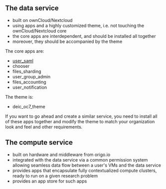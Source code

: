 ## The data service

- built on ownCloud/Nextcloud
- using apps and a highly customized theme, i.e. not touching the ownCloud/Nextcloud core
- the core apps are interdependent, and should be installed all together
- moreover, they should be accompanied by the theme

The core apps are:

- [user_saml](#deic-dk/user_saml)
- chooser
- files_sharding
- user_group_admin
- files_accounting
- user_notification

The theme is:

- deic_oc7_theme

If you want to go ahead and create a similar service, you need to install all of these apps together
and modify the theme to match your organization look and feel and other requirements.

## The compute service

- built on hardware and middleware from origo.io
- integrated with the data service via a common permission system allowing seamless data flow between a user's VMs and the data service
- provides apps that encapsulate fully contextualized compute clusters, ready to run on a given research problem
- provides an app store for such apps
